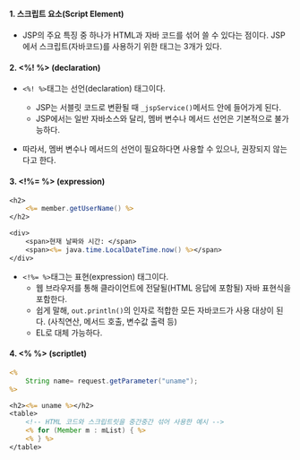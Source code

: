 
#### 1. 스크립트 요소(Script Element)

- JSP의 주요 특징 중 하나가 HTML과 자바 코드를 섞어 쓸 수 있다는 점이다. JSP에서 스크립트(자바코드)를 사용하기 위한 태그는 3개가 있다.


#### 2. <%! %> (declaration)

- `<%! %>`태그는 선언(declaration) 태그이다. 
	- JSP는 서블릿 코드로 변환될 때 `_jspService()`메서드 안에 들어가게 된다. 
	- JSP에서는 일반 자바소스와 달리, 멤버 변수나 메서드 선언은 기본적으로 불가능하다.

- 따라서, 멤버 변수나 메서드의 선언이 필요하다면 사용할 수 있으나, 권장되지 않는다고 한다.


#### 3. <!%= %> (expression)
```jsp
<h2>
	<%= member.getUserName() %>
</h2>

<div>
	<span>현재 날짜와 시간: </span>
	<span><%= java.time.LocalDateTime.now() %></span>
</div>
```
- `<!%= %>`태그는 표현(expression) 태그이다.
	- 웹 브라우저를 통해 클라이언트에 전달될(HTML 응답에 포함될) 자바 표현식을 포함한다.
	- 쉽게 말해, `out.println()`의 인자로 적합한 모든 자바코드가 사용 대상이 된다. (사칙연산, 메서드 호출, 변수값 출력 등)
	- EL로 대체 가능하다.


#### 4. <% %> (scriptlet)
```jsp
<%
	String name= request.getParameter("uname");
%>

<h2><%= uname %></h2>
<table>
	<!-- HTML 코드와 스크립트릿을 중간중간 섞어 사용한 예시 -->
	<% for (Member m : mList) { %>
	<% } %>
</table>
```